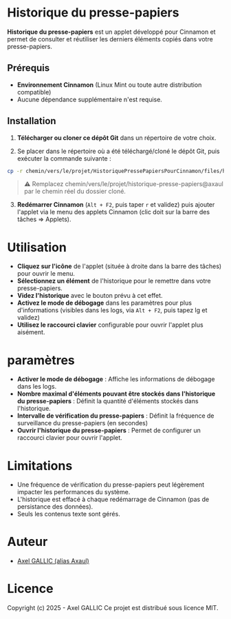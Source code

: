 # Historique du presse-papiers
**Historique du presse-papiers** est un applet développé pour Cinnamon et permet de consulter et réutiliser les derniers éléments copiés dans votre presse-papiers.

## Prérequis
- **Environnement Cinnamon** (Linux Mint ou toute autre distribution compatible)
- Aucune dépendance supplémentaire n'est requise.

## Installation

1. **Télécharger ou cloner ce dépôt Git** dans un répertoire de votre choix.

2. Se placer dans le répertoire où a été téléchargé/cloné le dépôt Git, puis exécuter la commande suivante :
```bash
cp -r chemin/vers/le/projet/HistoriquePressePapiersPourCinnamon/files/historique-presse-papiers@axaul ~/.local/share/cinnamon/applets/
```
>⚠️ Remplacez chemin/vers/le/projet/historique-presse-papiers@axaul par le chemin réel du dossier cloné.

3. **Redémarrer Cinnamon** (`Alt + F2`, puis taper `r` et validez) puis ajouter l'applet via le menu des applets Cinnamon (clic doit sur la barre des tâches => Applets).

# Utilisation
- **Cliquez sur l'icône** de l'applet (située à droite dans la barre des tâches) pour ouvrir le menu.
- **Sélectionnez un élément** de l'historique pour le remettre dans votre presse-papiers.
- **Videz l'historique** avec le bouton prévu à cet effet.
- **Activez le mode de débogage** dans les paramètres pour plus d'informations (visibles dans les logs, via `Alt + F2`, puis tapez lg et validez)
- **Utilisez le raccourci clavier** configurable pour ouvrir l'applet plus aisément.

# paramètres
- **Activer le mode de débogage** : Affiche les informations de débogage dans les logs.
- **Nombre maximal d'éléments pouvant être stockés dans l'historique du presse-papiers** : Définit la quantité d'éléments stockés dans l'historique.
- **Intervalle de vérification du presse-papiers** : Définit la fréquence de surveillance du presse-papiers (en secondes)
- **Ouvrir l'historique du presse-papiers** : Permet de configurer un raccourci clavier pour ouvrir l'applet.

# Limitations
- Une fréquence de vérification du presse-papiers peut légèrement impacter les performances du système.
- L'historique est effacé à chaque redémarrage de Cinnamon (pas de persistance des données).
- Seuls les contenus texte sont gérés.

# Auteur
- [Axel GALLIC (alias Axaul)](https://github.com/GALLIC-A)

# Licence

Copyright (c) 2025 - Axel GALLIC
Ce projet est distribué sous licence MIT.